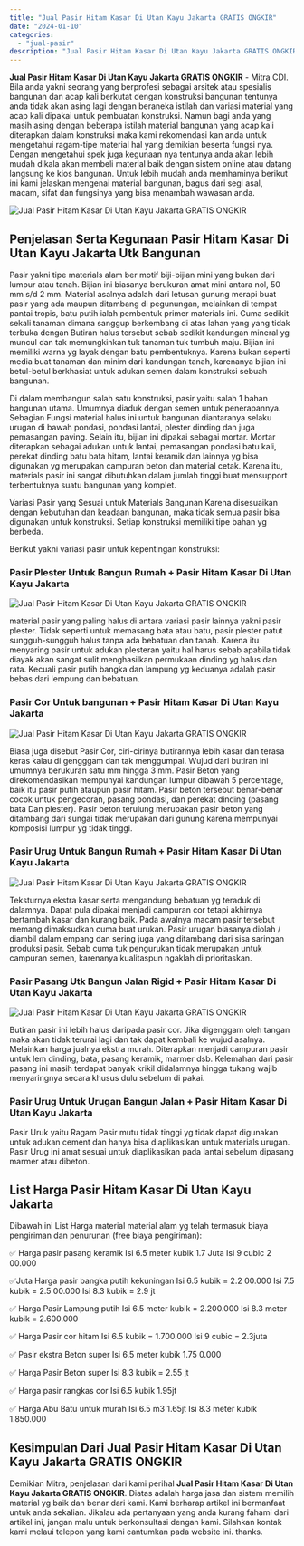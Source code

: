 ```yaml
---
title: "Jual Pasir Hitam Kasar Di Utan Kayu Jakarta GRATIS ONGKIR"
date: "2024-01-10"
categories: 
  - "jual-pasir"
description: "Jual Pasir Hitam Kasar Di Utan Kayu Jakarta GRATIS ONGKIR. Demikian Mitra, penjelasan dari kami perihal **Jual Pasir Hitam Kasar Di Utan Kayu Jakarta GRATIS..."
---
```


**Jual Pasir Hitam Kasar Di Utan Kayu Jakarta GRATIS ONGKIR** - Mitra CDI. Bila anda yakni seorang yang berprofesi sebagai arsitek atau spesialis bangunan dan acap kali berkutat dengan konstruksi bangunan tentunya anda tidak akan asing lagi dengan beraneka istilah dan variasi material yang acap kali dipakai untuk pembuatan konstruksi. Namun bagi anda yang masih asing dengan beberapa istilah material bangunan yang acap kali diterapkan dalam konstruksi maka kami rekomendasi kan anda untuk mengetahui ragam-tipe material hal yang demikian beserta fungsi nya. Dengan mengetahui spek juga kegunaan nya tentunya anda akan lebih mudah dikala akan membeli material baik dengan sistem online atau datang langsung ke kios bangunan. Untuk lebih mudah anda memhaminya berikut ini kami jelaskan mengenai material bangunan, bagus dari segi asal, macam, sifat dan fungsinya yang bisa menambah wawasan anda.

![Jual Pasir Hitam Kasar Di Utan Kayu Jakarta GRATIS ONGKIR](/images/pasir/pasir-bangunan-14.jpg)

## Penjelasan Serta Kegunaan Pasir Hitam Kasar Di Utan Kayu Jakarta Utk Bangunan

Pasir yakni tipe materials alam ber motif biji-bijian mini yang bukan dari lumpur atau tanah. Bijian ini biasanya berukuran amat mini antara nol, 50 mm s/d 2 mm. Material asalnya adalah dari letusan gunung merapi buat pasir yang ada maupun ditambang di pegunungan, melainkan di tempat pantai tropis, batu putih ialah pembentuk primer materials ini. Cuma sedikit sekali tanaman dimana sanggup berkembang di atas lahan yang yang tidak terbuka dengan Butiran halus tersebut sebab sedikit kandungan mineral yg muncul dan tak memungkinkan tuk tanaman tuk tumbuh maju. Bijian ini memiliki warna yg layak dengan batu pembentuknya. Karena bukan seperti media buat tanaman dan minim dari kandungan tanah, karenanya bijian ini betul-betul berkhasiat untuk adukan semen dalam konstruksi sebuah bangunan.

Di dalam membangun salah satu konstruksi, pasir yaitu salah 1 bahan bangunan utama. Umumnya diaduk dengan semen untuk penerapannya. Sebagian Fungsi material halus ini untuk bangunan diantaranya selaku urugan di bawah pondasi, pondasi lantai, plester dinding dan juga pemasangan paving. Selain itu, bijian ini dipakai sebagai mortar. Mortar diterapkan sebagai adukan untuk lantai, pemasangan pondasi batu kali, perekat dinding batu bata hitam, lantai keramik dan lainnya yg bisa digunakan yg merupakan campuran beton dan material cetak. Karena itu, materials pasir ini sangat dibutuhkan dalam jumlah tinggi buat mensupport terbentuknya suatu bangunan yang komplet.

Variasi Pasir yang Sesuai untuk Materials Bangunan Karena disesuaikan dengan kebutuhan dan keadaan bangunan, maka tidak semua pasir bisa digunakan untuk konstruksi. Setiap konstruksi memiliki tipe bahan yg berbeda.

Berikut yakni variasi pasir untuk kepentingan konstruksi:

### Pasir Plester Untuk Bangun Rumah + Pasir Hitam Kasar Di Utan Kayu Jakarta

![Jual Pasir Hitam Kasar Di Utan Kayu Jakarta GRATIS ONGKIR](/images/taman/bahan-bangunan-6.jpg)

material pasir yang paling halus di antara variasi pasir lainnya yakni pasir plester. Tidak seperti untuk memasang bata atau batu, pasir plester patut sungguh-sungguh halus tanpa ada bebatuan dan tanah. Karena itu menyaring pasir untuk adukan plesteran yaitu hal harus sebab apabila tidak diayak akan sangat sulit menghasilkan permukaan dinding yg halus dan rata. Kecuali pasir putih bangka dan lampung yg keduanya adalah pasir bebas dari lempung dan bebatuan.

### Pasir Cor Untuk bangunan + Pasir Hitam Kasar Di Utan Kayu Jakarta

![Jual Pasir Hitam Kasar Di Utan Kayu Jakarta GRATIS ONGKIR](/images/taman/bahan-bangunan-6.jpg)

Biasa juga disebut Pasir Cor, ciri-cirinya butirannya lebih kasar dan terasa keras kalau di gengggam dan tak menggumpal. Wujud dari butiran ini umumnya berukuran satu mm hingga 3 mm. Pasir Beton yang direkomendasikan mempunyai kandungan lumpur dibawah 5 percentage, baik itu pasir putih ataupun pasir hitam. Pasir beton tersebut benar-benar cocok untuk pengecoran, pasang pondasi, dan perekat dinding (pasang bata Dan plester). Pasir beton terulung merupakan pasir beton yang ditambang dari sungai tidak merupakan dari gunung karena mempunyai komposisi lumpur yg tidak tinggi.

### Pasir Urug Untuk Bangun Rumah + Pasir Hitam Kasar Di Utan Kayu Jakarta

![Jual Pasir Hitam Kasar Di Utan Kayu Jakarta GRATIS ONGKIR](/images/taman/bahan-bangunan-8.jpg)

Teksturnya ekstra kasar serta mengandung bebatuan yg teraduk di dalamnya. Dapat pula dipakai menjadi campuran cor tetapi akhirnya bertambah kasar dan kurang baik. Pada awalnya macam pasir tersebut memang dimaksudkan cuma buat urukan. Pasir urugan biasanya diolah / diambil dalam empang dan sering juga yang ditambang dari sisa saringan produksi pasir. Sebab cuma tuk pengurukan tidak merupakan untuk campuran semen, karenanya kualitaspun ngaklah di prioritaskan.

### Pasir Pasang Utk Bangun Jalan Rigid + Pasir Hitam Kasar Di Utan Kayu Jakarta

![Jual Pasir Hitam Kasar Di Utan Kayu Jakarta GRATIS ONGKIR](/images/taman/bahan-bangunan-6.jpg)

Butiran pasir ini lebih halus daripada pasir cor. Jika digenggam oleh tangan maka akan tidak terurai lagi dan tak dapat kembali ke wujud asalnya. Melainkan harga jualnya ekstra murah. Diterapkan menjadi campuran pasir untuk lem dinding, bata, pasang keramik, marmer dsb. Kelemahan dari pasir pasang ini masih terdapat banyak krikil didalamnya hingga tukang wajib menyaringnya secara khusus dulu sebelum di pakai.

### Pasir Urug Untuk Urugan Bangun Jalan + Pasir Hitam Kasar Di Utan Kayu Jakarta

Pasir Uruk yaitu Ragam Pasir mutu tidak tinggi yg tidak dapat digunakan untuk adukan cement dan hanya bisa diaplikasikan untuk materials urugan. Pasir Urug ini amat sesuai untuk diaplikasikan pada lantai sebelum dipasang marmer atau dibeton.

## List Harga Pasir Hitam Kasar Di Utan Kayu Jakarta

Dibawah ini List Harga material material alam yg telah termasuk biaya pengiriman dan penurunan (free biaya pengiriman):

✅ Harga pasir pasang keramik Isi 6.5 meter kubik 1.7 Juta Isi 9 cubic 2 00.000

✅Juta Harga pasir bangka putih kekuningan Isi 6.5 kubik = 2.2 00.000 Isi 7.5 kubik = 2.5 00.000 Isi 8.3 kubik = 2.9 jt

✅ Harga Pasir Lampung putih Isi 6.5 meter kubik = 2.200.000 Isi 8.3 meter kubik = 2.600.000

✅ Harga Pasir cor hitam Isi 6.5 kubik = 1.700.000 Isi 9 cubic = 2.3juta

✅ Pasir ekstra Beton super Isi 6.5 meter kubik 1.75 0.000

✅ Harga Pasir Beton super Isi 8.3 kubik = 2.55 jt

✅ Harga pasir rangkas cor Isi 6.5 kubik 1.95jt

✅ Harga Abu Batu untuk murah Isi 6.5 m3 1.65jt Isi 8.3 meter kubik 1.850.000

## Kesimpulan Dari Jual Pasir Hitam Kasar Di Utan Kayu Jakarta GRATIS ONGKIR

Demikian Mitra, penjelasan dari kami perihal **Jual Pasir Hitam Kasar Di Utan Kayu Jakarta GRATIS ONGKIR**. Diatas adalah harga jasa dan sistem memilih material yg baik dan benar dari kami. Kami berharap artikel ini bermanfaat untuk anda sekalian. Jikalau ada pertanyaan yang anda kurang fahami dari artikel ini, jangan malu untuk berkonsultasi dengan kami. Silahkan kontak kami melaui telepon yang kami cantumkan pada website ini. thanks.

